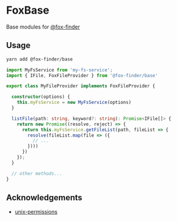 
# FoxBase

Base modules for [@fox-finder](https://github.com/fox-finder)

## Usage

```bash
yarn add @fox-finder/base
```

```typescript
import MyFsService from 'my-fs-service';
import { IFile, FoxFileProvider } from '@fox-finder/base'

export class MyFileProvider implements FoxFileProvider {

  constructor(options) {
    this.myFsService = new MyFsService(options)
  }

  listFile(path: string, keyword?: string): Promise<IFile[]> {
    return new Promise((resolve, reject) => {
      return this.myFsService.getFileList(path, fileList => {
        resolve(fileList.map(file => ({
          // ...
        })))
      })
    });
  }

  // other methods...
}
```

## Acknowledgements

- [unix-permissions](https://github.com/ehmicky/unix-permissions)
